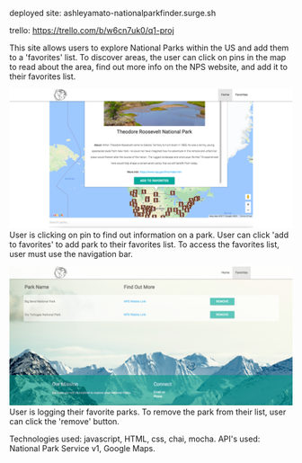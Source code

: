 deployed site: ashleyamato-nationalparkfinder.surge.sh

trello: https://trello.com/b/w6cn7uk0/q1-proj

This site allows users to explore National Parks within the US and add them to a 'favorites' list. To discover areas, the user can click on pins in the map to read about the area, find out more info on the NPS website, and add it to their favorites list.

![alt text](Img/HomePage.png)
User is clicking on pin to find out information on a park. User can click 'add to favorites' to add park to their favorites list. To access the favorites list, user must use the navigation bar.

![alt text](Img/FavoritesPage.png)
User is logging their favorite parks. To remove the park from their list, user can click the 'remove' button.

Technologies used: javascript, HTML, css, chai, mocha.
API's used: National Park Service v1, Google Maps.

